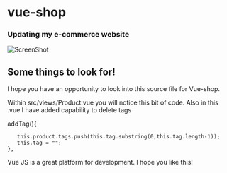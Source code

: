 # vue-shop
### Updating my e-commerce website
 ![ScreenShot](https://repository-images.githubusercontent.com/179789464/d6ff4000-7e70-11e9-9468-fa5f5dd8587c)
## Some things to look for!

I hope you have an opportunity to look into this source file for Vue-shop.

Within src/views/Product.vue you will notice this bit of code.  Also in this .vue I have added capability to delete tags

addTag(){
       
       this.product.tags.push(this.tag.substring(0,this.tag.length-1));
       this.tag = "";
    },
    
Vue JS is a great platform for development.  I hope you like this!
